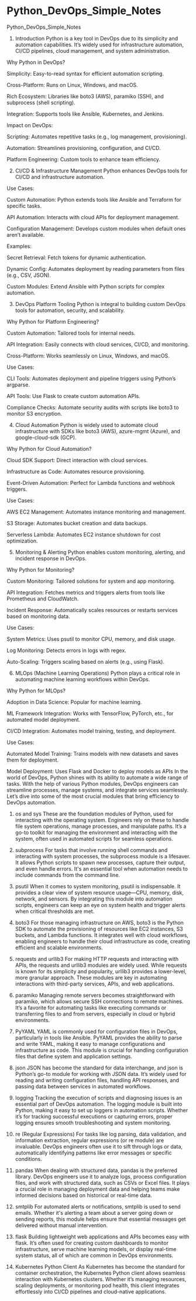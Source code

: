 # Python_DevOps_Simple_Notes
Python_DevOps_Simple_Notes
1. Introduction
Python is a key tool in DevOps due to its simplicity and automation capabilities. It’s widely used for infrastructure automation, CI/CD pipelines, cloud management, and system administration.

Why Python in DevOps?

Simplicity: Easy-to-read syntax for efficient automation scripting.

Cross-Platform: Runs on Linux, Windows, and macOS.

Rich Ecosystem: Libraries like boto3 (AWS), paramiko (SSH), and subprocess (shell scripting).

Integration: Supports tools like Ansible, Kubernetes, and Jenkins.

Impact on DevOps:

Scripting: Automates repetitive tasks (e.g., log management, provisioning).

Automation: Streamlines provisioning, configuration, and CI/CD.

Platform Engineering: Custom tools to enhance team efficiency.

2. CI/CD & Infrastructure Management
Python enhances DevOps tools for CI/CD and infrastructure automation.

Use Cases:

Custom Automation: Python extends tools like Ansible and Terraform for specific tasks.

API Automation: Interacts with cloud APIs for deployment management.

Configuration Management: Develops custom modules when default ones aren’t available.

Examples:

Secret Retrieval: Fetch tokens for dynamic authentication.

Dynamic Config: Automates deployment by reading parameters from files (e.g., CSV, JSON).

Custom Modules: Extend Ansible with Python scripts for complex automation.

3. DevOps Platform Tooling
Python is integral to building custom DevOps tools for automation, security, and scalability.

Why Python for Platform Engineering?

Custom Automation: Tailored tools for internal needs.

API Integration: Easily connects with cloud services, CI/CD, and monitoring.

Cross-Platform: Works seamlessly on Linux, Windows, and macOS.

Use Cases:

CLI Tools: Automates deployment and pipeline triggers using Python’s argparse.

API Tools: Use Flask to create custom automation APIs.

Compliance Checks: Automate security audits with scripts like boto3 to monitor S3 encryption.

4. Cloud Automation
Python is widely used to automate cloud infrastructure with SDKs like boto3 (AWS), azure-mgmt (Azure), and google-cloud-sdk (GCP).

Why Python for Cloud Automation?

Cloud SDK Support: Direct interaction with cloud services.

Infrastructure as Code: Automates resource provisioning.

Event-Driven Automation: Perfect for Lambda functions and webhook triggers.

Use Cases:

AWS EC2 Management: Automates instance monitoring and management.

S3 Storage: Automates bucket creation and data backups.

Serverless Lambda: Automates EC2 instance shutdown for cost optimization.

5. Monitoring & Alerting
Python enables custom monitoring, alerting, and incident response in DevOps.

Why Python for Monitoring?

Custom Monitoring: Tailored solutions for system and app monitoring.

API Integration: Fetches metrics and triggers alerts from tools like Prometheus and CloudWatch.

Incident Response: Automatically scales resources or restarts services based on monitoring data.

Use Cases:

System Metrics: Uses psutil to monitor CPU, memory, and disk usage.

Log Monitoring: Detects errors in logs with regex.

Auto-Scaling: Triggers scaling based on alerts (e.g., using Flask).

6. MLOps (Machine Learning Operations)
Python plays a critical role in automating machine learning workflows within DevOps.

Why Python for MLOps?

Adoption in Data Science: Popular for machine learning.

ML Framework Integration: Works with TensorFlow, PyTorch, etc., for automated model deployment.

CI/CD Integration: Automates model training, testing, and deployment.

Use Cases:

Automated Model Training: Trains models with new datasets and saves them for deployment.

Model Deployment: Uses Flask and Docker to deploy models as APIs
In the world of DevOps, Python shines with its ability to automate a wide range of tasks. With the help of various Python modules, DevOps engineers can streamline processes, manage systems, and integrate services seamlessly. Let’s dive into some of the most crucial modules that bring efficiency to DevOps automation.

1. os and sys
These are the foundation modules of Python, used for interacting with the operating system. Engineers rely on these to handle file system operations, manage processes, and manipulate paths. It’s a go-to toolkit for managing the environment and interacting with the system, often used in automated scripts for seamless operations.

2. subprocess
For tasks that involve running shell commands and interacting with system processes, the subprocess module is a lifesaver. It allows Python scripts to spawn new processes, capture their output, and even handle errors. It's an essential tool when automation needs to include commands from the command line.

3. psutil
When it comes to system monitoring, psutil is indispensable. It provides a clear view of system resource usage—CPU, memory, disk, network, and sensors. By integrating this module into automation scripts, engineers can keep an eye on system health and trigger alerts when critical thresholds are met.

4. boto3
For those managing infrastructure on AWS, boto3 is the Python SDK to automate the provisioning of resources like EC2 instances, S3 buckets, and Lambda functions. It integrates well with cloud workflows, enabling engineers to handle their cloud infrastructure as code, creating efficient and scalable environments.

5. requests and urllib3
For making HTTP requests and interacting with APIs, the requests and urllib3 modules are widely used. While requests is known for its simplicity and popularity, urllib3 provides a lower-level, more granular approach. These modules are key in automating interactions with third-party services, APIs, and web applications.

6. paramiko
Managing remote servers becomes straightforward with paramiko, which allows secure SSH connections to remote machines. It’s a favorite for automating tasks like executing commands or transferring files to and from servers, especially in cloud or hybrid environments.

7. PyYAML
YAML is commonly used for configuration files in DevOps, particularly in tools like Ansible. PyYAML provides the ability to parse and write YAML, making it easy to manage configurations and infrastructure as code. This module is crucial for handling configuration files that define system and application settings.

8. json
JSON has become the standard for data interchange, and json is Python’s go-to module for working with JSON data. It’s widely used for reading and writing configuration files, handling API responses, and passing data between services in automated workflows.

9. logging
Tracking the execution of scripts and diagnosing issues is an essential part of DevOps automation. The logging module is built into Python, making it easy to set up loggers in automation scripts. Whether it’s for tracking successful executions or capturing errors, proper logging ensures smooth troubleshooting and system monitoring.

10. re (Regular Expressions)
For tasks like log parsing, data validation, and information extraction, regular expressions (or re module) are invaluable. DevOps engineers often use it to sift through logs or data, automatically identifying patterns like error messages or specific conditions.

11. pandas
When dealing with structured data, pandas is the preferred library. DevOps engineers use it to analyze logs, process configuration files, and work with structured data, such as CSVs or Excel files. It plays a crucial role in managing deployment data and helping teams make informed decisions based on historical or real-time data.

12. smtplib
For automated alerts or notifications, smtplib is used to send emails. Whether it's alerting a team about a server going down or sending reports, this module helps ensure that essential messages get delivered without manual intervention.

13. flask
Building lightweight web applications and APIs becomes easy with flask. It’s often used for creating custom dashboards to monitor infrastructure, serve machine learning models, or display real-time system status, all of which are common in DevOps environments.

14. Kubernetes Python Client
As Kubernetes has become the standard for container orchestration, the Kubernetes Python client allows seamless interaction with Kubernetes clusters. Whether it’s managing resources, scaling deployments, or monitoring pod health, this client integrates effortlessly into CI/CD pipelines and cloud-native applications.
